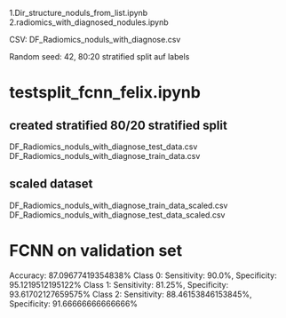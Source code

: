 1.Dir_structure_noduls_from_list.ipynb
2.radiomics_with_diagnosed_nodules.ipynb



CSV: DF_Radiomics_noduls_with_diagnose.csv

Random seed: 42, 80:20 stratified split auf labels

# testsplit_fcnn_felix.ipynb
## created stratified 80/20 stratified split
DF_Radiomics_noduls_with_diagnose_test_data.csv
DF_Radiomics_noduls_with_diagnose_train_data.csv

## scaled dataset
DF_Radiomics_noduls_with_diagnose_train_data_scaled.csv
DF_Radiomics_noduls_with_diagnose_test_data_scaled.csv

# FCNN on validation set
Accuracy: 87.09677419354838%
Class 0: Sensitivity: 90.0%, Specificity: 95.1219512195122%
Class 1: Sensitivity: 81.25%, Specificity: 93.61702127659575%
Class 2: Sensitivity: 88.46153846153845%, Specificity: 91.66666666666666%